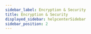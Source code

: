 ```yaml
---
sidebar_label: Encryption & Security
title: Encryption & Security
displayed_sidebar: helpcenterSidebar
sidebar_position: 2
---
```


